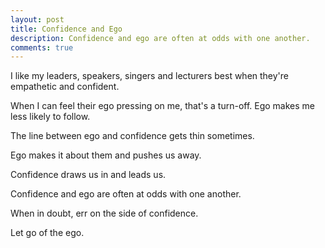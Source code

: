 ```yaml
---
layout: post
title: Confidence and Ego
description: Confidence and ego are often at odds with one another.
comments: true
---
```

I like my leaders, speakers, singers and lecturers best when they're empathetic and confident.

When I can feel their ego pressing on me, that's a turn-off.  Ego makes me less likely to follow.

The line between ego and confidence gets thin sometimes.

Ego makes it about them and pushes us away.

Confidence draws us in and leads us.

Confidence and ego are often at odds with one another.

When in doubt, err on the side of confidence.

Let go of the ego.
